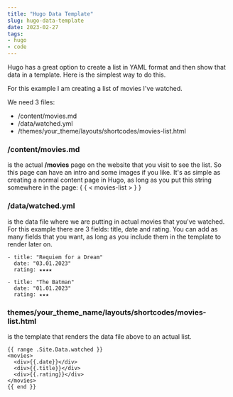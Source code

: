```yaml
---
title: "Hugo Data Template"
slug: hugo-data-template
date: 2023-02-27
tags:
- hugo
- code
---
```


Hugo has a great option to create a list in YAML format and then show that data in a template. Here is the simplest way to do this.

For this example I am creating a list of movies I've watched.

We need 3 files:

- /content/movies.md
- /data/watched.yml
- /themes/your_theme/layouts/shortcodes/movies-list.html

### /content/movies.md

is the actual **/movies** page on the website that you visit to see the list. So this page can have an intro and some images if you like. It's as simple as creating a normal content page in Hugo, as long as you put this string somewhere in the page: { { < movies-list > } }

### /data/watched.yml

is the data file where we are putting in actual movies that you've watched. For this example there are 3 fields: title, date and rating. You can add as many fields that you want, as long as you include them in the template to render later on.

```
- title: "Requiem for a Dream"
  date: "03.01.2023"
  rating: ★★★★

- title: "The Batman"
  date: "01.01.2023"
  rating: ★★★
```

### themes/your_theme_name/layouts/shortcodes/movies-list.html

is the template that renders the data file above to an actual list. 

```
{{ range .Site.Data.watched }}
<movies>
  <div>{{.date}}</div>
  <div>{{.title}}</div>
  <div>{{.rating}}</div>
</movies>
{{ end }}
```
